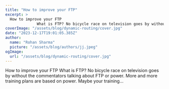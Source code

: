 ```yaml
---
title: "How to improve your FTP"
excerpt: >
  How to improve your FTP
              What is FTP? No bicycle race on television goes by without the commentators talking about FTP or power. More and more training plans are based on power. Maybe your
coverImage: "/assets/blog/dynamic-routing/cover.jpg"
date: "2023-12-17T19:01:05.385Z"
author:
  name: "Rohan Sharma"
  picture: "/assets/blog/authors/jj.jpeg"
ogImage:
  url: "/assets/blog/dynamic-routing/cover.jpg"
---
```


How to improve your FTP
            What is FTP? No bicycle race on television goes by without the commentators talking about FTP or power. More and more training plans are based on power. Maybe your training...